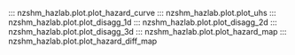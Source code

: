 ::: nzshm_hazlab.plot.plot_hazard_curve
::: nzshm_hazlab.plot.plot_uhs
::: nzshm_hazlab.plot.plot_disagg_1d
::: nzshm_hazlab.plot.plot_disagg_2d
::: nzshm_hazlab.plot.plot_disagg_3d
::: nzshm_hazlab.plot.plot_hazard_map
::: nzshm_hazlab.plot.plot_hazard_diff_map
